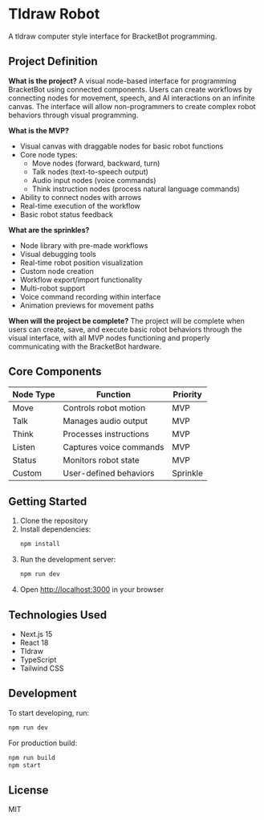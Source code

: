 # Tldraw Robot

A tldraw computer style interface for BracketBot programming.

## Project Definition

**What is the project?**
A visual node-based interface for programming BracketBot using connected components. Users can create workflows by connecting nodes for movement, speech, and AI interactions on an infinite canvas. The interface will allow non-programmers to create complex robot behaviors through visual programming.

**What is the MVP?**
- Visual canvas with draggable nodes for basic robot functions
- Core node types:
  - Move nodes (forward, backward, turn)
  - Talk nodes (text-to-speech output)
  - Audio input nodes (voice commands)
  - Think instruction nodes (process natural language commands)
- Ability to connect nodes with arrows
- Real-time execution of the workflow
- Basic robot status feedback

**What are the sprinkles?**
- Node library with pre-made workflows
- Visual debugging tools
- Real-time robot position visualization
- Custom node creation
- Workflow export/import functionality
- Multi-robot support
- Voice command recording within interface
- Animation previews for movement paths

**When will the project be complete?**
The project will be complete when users can create, save, and execute basic robot behaviors through the visual interface, with all MVP nodes functioning and properly communicating with the BracketBot hardware.

## Core Components

| Node Type | Function | Priority |
|-----------|----------|-----------|
| Move | Controls robot motion | MVP |
| Talk | Manages audio output | MVP |
| Think | Processes instructions | MVP |
| Listen | Captures voice commands | MVP |
| Status | Monitors robot state | MVP |
| Custom | User-defined behaviors | Sprinkle |

## Getting Started

1. Clone the repository
2. Install dependencies:
   ```bash
   npm install
   ```
3. Run the development server:
   ```bash
   npm run dev
   ```
4. Open [http://localhost:3000](http://localhost:3000) in your browser

## Technologies Used

- Next.js 15
- React 18
- Tldraw
- TypeScript
- Tailwind CSS

## Development

To start developing, run:

```bash
npm run dev
```

For production build:

```bash
npm run build
npm start
```

## License

MIT
